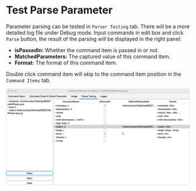 # Test Parse Parameter

Parameter parsing can be tested in `Parser Testing` tab. There will be a more detailed log file under Debug mode. Input commands in edit box and click `Parse` button, the result of the parsing will be displayed in the right panel:

- **isPassedIn:** Whether the command item is passed in or not.
- **MatchedParameters:** The captured value of this command item.
- **Format:** The format of this command item.

Double click command item will skip to the command item position in the `Command Items` tab.

![testing-parsetesting](../../../image/testing-parsetesting.png)